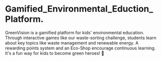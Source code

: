 # Gamified_Environmental_Eduction_Platform.
GreenVision is a gamified platform for kids' environmental education. Through interactive games like our waste-sorting challenge, students learn about key topics like waste management and renewable energy. A rewarding points system and an Eco-Shop encourage continuous learning. It's a fun way for kids to become green heroes! 🌱
